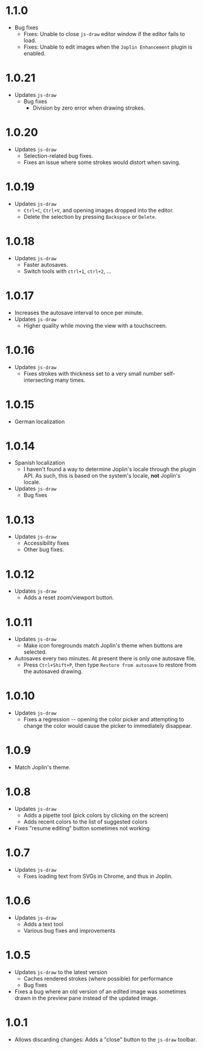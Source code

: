 # 1.1.0
 * Bug fixes
   * Fixes: Unable to close `js-draw` editor window if the editor fails to load.
   * Fixes: Unable to edit images when the `Joplin Enhancement` plugin is enabled.

# 1.0.21
 * Updates `js-draw`
   * Bug fixes
     * Division by zero error when drawing strokes.

# 1.0.20
 * Updates `js-draw`
   * Selection-related bug fixes.
   * Fixes an issue where some strokes would distort when saving.

# 1.0.19
 * Updates `js-draw`
   * `Ctrl+C`, `Ctrl+V`, and opening images dropped into the editor.
   * Delete the selection by pressing `Backspace` or `Delete`.

# 1.0.18
 * Updates `js-draw`
   * Faster autosaves.
   * Switch tools with `ctrl+1`, `ctrl+2`, ...

# 1.0.17
 * Increases the autosave interval to once per minute.
 * Updates `js-draw`
   * Higher quality while moving the view with a touchscreen.

# 1.0.16
 * Updates `js-draw`
   * Fixes strokes with thickness set to a very small number self-intersecting many times.

# 1.0.15
 * German localization

# 1.0.14
 * Spanish localization
   * I haven't found a way to determine Joplin's locale through the plugin API. As such, this is based on the system's locale, **not** Joplin's locale.
 * Updates `js-draw`
   * Bug fixes

# 1.0.13
 * Updates `js-draw`
   * Accessibility fixes
   * Other bug fixes.

# 1.0.12
 * Updates `js-draw`
   * Adds a reset zoom/viewport button.

# 1.0.11
 * Updates `js-draw`
   * Make icon foregrounds match Joplin's theme when buttons are selected.
 * Autosaves every two minutes. At present there is only one autosave file.
   * Press `Ctrl+Shift+P`, then type `Restore from autosave` to restore from the autosaved drawing.

# 1.0.10
 * Updates `js-draw`
   * Fixes a regression -- opening the color picker and attempting to change the color would cause the picker to immediately disappear.

# 1.0.9
 * Match Joplin's theme.

# 1.0.8
 * Updates `js-draw`
   * Adds a pipette tool (pick colors by clicking on the screen)
   * Adds recent colors to the list of suggested colors
 * Fixes "resume editing" button sometimes not working.

# 1.0.7
 * Updates `js-draw`
   * Fixes loading text from SVGs in Chrome, and thus in Joplin.

# 1.0.6
 * Updates `js-draw`
   * Adds a text tool
   * Various bug fixes and improvements

# 1.0.5
 * Updates `js-draw` to the latest version
   * Caches rendered strokes (where possible) for performance
   * Bug fixes
 * Fixes a bug where an old version of an edited image was sometimes drawn in the preview pane instead of the updated image.

# 1.0.1
 * Allows discarding changes: Adds a "close" button to the `js-draw` toolbar.
